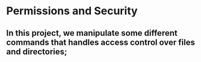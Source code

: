 # Permissions and Security

## In this  project, we manipulate some different commands that handles access control over files and directories;  
